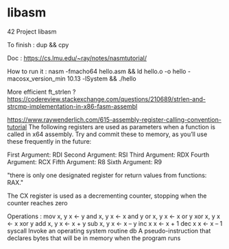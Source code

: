 # libasm
42 Project libasm

To finish : dup && cpy

Doc : https://cs.lmu.edu/~ray/notes/nasmtutorial/

How to run it : nasm -fmacho64 hello.asm && ld hello.o -o hello -macosx_version_min 10.13 -lSystem && ./hello


More efficient ft_strlen ?
https://codereview.stackexchange.com/questions/210689/strlen-and-strcmp-implementation-in-x86-fasm-assembl

https://www.raywenderlich.com/615-assembly-register-calling-convention-tutorial
The following registers are used as parameters when a function is called in x64 assembly. Try and commit these to memory, as you’ll use these frequently in the future:

First Argument: RDI
Second Argument: RSI
Third Argument: RDX
Fourth Argument: RCX
Fifth Argument: R8
Sixth Argument: R9

"there is only one designated register for return values from functions: RAX."

The CX register is used as a decrementing counter, stopping when the counter reaches zero


Operations :
mov x, y      	x ← y
and x, y	x ← x and y
or x, y	x ← x or y
xor x, y	x ← x xor y
add x, y	x ← x + y
sub x, y	x ← x – y
inc x	x ← x + 1
dec x	x ← x – 1
syscall	Invoke an operating system routine
db	A pseudo-instruction that declares bytes that will be in memory when the program runs 
